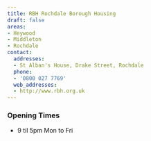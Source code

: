 ```yaml
---
title: RBH Rochdale Borough Housing
draft: false
areas:
- Heywood
- Middleton
- Rochdale
contact:
  addresses:
  - St Alban's House, Drake Street, Rochdale
  phone:
  - '0800 027 7769'
  web_addresses:
  - http://www.rbh.org.uk
---
```


### Opening Times
* 9 til 5pm Mon to Fri